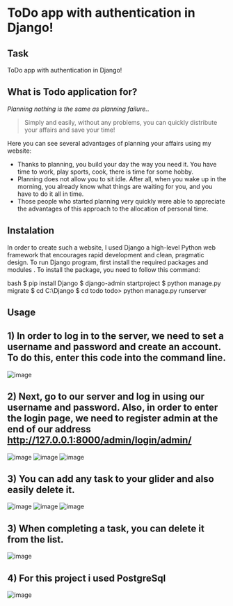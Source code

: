 # ToDo app with authentication in Django!
## Task
ToDo app with authentication in Django!
## What is Todo application for?

 *Planning nothing is the same as planning failure.*.

> Simply and easily, without any problems, you can quickly distribute your affairs and save your time!


Here you can see several advantages of planning your affairs using my website:

- Thanks to planning, you build your day the way you need it. You have time to work, play sports, cook, there is time for some hobby.
- Planning does not allow you to sit idle. After all, when you wake up in the morning, you already know what things are waiting for you, and you have to do it all in time.
- Those people who started planning very quickly were able to appreciate the advantages of this approach to the allocation of personal time.

## Instalation
In order to create such a website, I used Django a high-level Python web framework that encourages rapid development and clean, pragmatic design.
To run Django program, first install the required packages and modules . To install the package, you need to follow this command:

bash
$ pip install Django
$ django-admin startproject
$ python manage.py migrate
$ cd C:\Django 
$ cd todo
todo> python manage.py runserver
## Usage
## 1) In order to log in to the server, we need to set a username and password and create an account. To do this, enter this code into the command line.
![image](https://user-images.githubusercontent.com/93276431/149786035-0e9b8dd3-55da-4aa5-95c8-3942d01a79f6.png)
## 2) Next, go to our server and log in using our username and password. Also, in order to enter the login page, we need to register admin at the end of our address http://127.0.0.1:8000/admin/login/admin/
![image](https://user-images.githubusercontent.com/93276431/149786339-d377afc8-67df-4957-b5df-66d37dff3ee2.png)
![image](https://user-images.githubusercontent.com/93276431/150193371-a980cd06-a139-4416-a53a-13c0477b9610.png)
![image](https://user-images.githubusercontent.com/93276431/150193406-9f9ca2b7-d026-4095-bf05-aaf193aca606.png)

## 3) You can add any task to your glider and also easily delete it.
![image](https://user-images.githubusercontent.com/93276431/150193454-3310e631-1abc-4e0b-9951-8d2e93b2771f.png)
![image](https://user-images.githubusercontent.com/93276431/150193507-824e69c1-2d36-43e4-b17a-41e9c252bcb6.png)
![image](https://user-images.githubusercontent.com/93276431/150193619-f61f45b6-fe43-4e4d-a95b-13471ec2f8f2.png)

## 3) When completing a task, you can delete it from the list.
![image](https://user-images.githubusercontent.com/93276431/150193664-b6da0faf-b304-4629-94a8-8daa130fef1c.png)
## 4) For this project i used PostgreSql
![image](https://user-images.githubusercontent.com/93276431/150193803-425e78a8-3029-4386-b46e-f46daa53bfcb.png)
